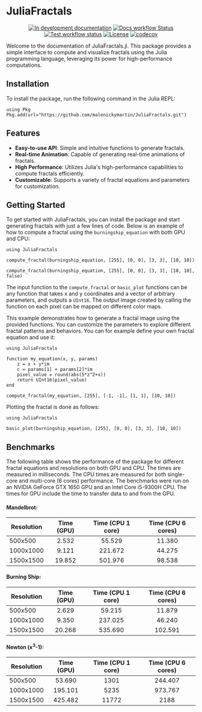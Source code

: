 # JuliaFractals
<div align="center">

[![In development documentation](https://img.shields.io/badge/docs-dev-blue.svg)](https://malenickymartin.github.io/JuliaFractals.jl/dev)
[![Docs workflow Status](https://github.com/malenickymartin/JuliaFractals.jl/actions/workflows/Docs.yml/badge.svg?branch=main)](https://github.com/malenickymartin/JuliaFractals.jl/actions/workflows/Docs.yml?query=branch%3Amain)
[![Test workflow status](https://github.com/malenickymartin/JuliaFractals.jl/actions/workflows/CI.yml/badge.svg?branch=main)](https://github.com/malenickymartin/JuliaFractals.jl/actions/workflows/CI.yml?query=branch%3Amain)
[![License](https://img.shields.io/badge/License-MIT-blue.svg)](https://github.com/malenickymartin/JuliaFractals.jl/blob/master/LICENSE)
[![codecov](https://codecov.io/gh/malenickymartin/JuliaFractals.jl/graph/badge.svg?token=GHSAKYW2KY)](https://codecov.io/gh/malenickymartin/JuliaFractals.jl)

</div>

Welcome to the documentation of JuliaFractals.jl. This package provides a simple interface to compute and visualize fractals using the Julia programming language, 
leveraging its power for high-performance computations.

## Installation

To install the package, run the following command in the Julia REPL:

```
using Pkg
Pkg.add(url="https://github.com/malenickymartin/JuliaFractals.git")
```

## Features

- **Easy-to-use API**: Simple and intuitive functions to generate fractals.
- **Real-time Animation**: Capable of generating real-time animations of fractals.
- **High Performance**: Utilizes Julia's high-performance capabilities to compute fractals efficiently.
- **Customizable**: Supports a variety of fractal equations and parameters for customization.

## Getting Started

To get started with JuliaFractals, you can install the package and start generating fractals with just a few lines of code. Below is an example of how to compute a fractal using the `burningship_equation` with both GPU and CPU:

```@example
using JuliaFractals

compute_fractal(burningship_equation, [255], [0, 0], [3, 3], [10, 10])

compute_fractal(burningship_equation, [255], [0, 0], [3, 3], [10, 10], false)
```

The input function to the `compute_fractal` or `basic_plot` functions can be any function that takes x and y coordinates and a vector of arbitrary parameters, and outputs a `UInt16`. The output image created by calling the function on each pixel can be mapped on different color maps.

This example demonstrates how to generate a fractal image using the provided functions. You can customize the parameters to explore different fractal patterns and behaviors.
You can for example define your own fractal equation and use it:

```@example
using JuliaFractals

function my_equation(x, y, params)
    z = x + y*im
    c = params[1] + params[2]*im
    pixel_value = round(abs(5*z^2+x))
    return UInt16(pixel_value)
end

compute_fractal(my_equation, [255], [-1, -1], [1, 1], [10, 10])
```

Plotting the fractal is done as follows:

```@example
using JuliaFractals

basic_plot(burningship_equation, [255], [0, 0], [3, 3], [10, 10])
```

## Benchmarks

The following table shows the performance of the package for different fractal equations and resolutions on both GPU and CPU. The times are measured in milliseconds. The CPU times are measured for both single-core and multi-core (6 cores) performance. The benchmarks were run on an NVIDIA GeForce GTX 1650 GPU and an Intel Core i5-9300H CPU. The times for GPU include the time to transfer data to and from the GPU.

#### Mandelbrot:
| Resolution | Time (GPU) | Time (CPU 1 core) | Time (CPU 6 cores) |
|------------|:----------:|:-----------------:|:------------------:|
| 500x500    |  2.532     |     55.529        |      11.380        |
| 1000x1000  |  9.121     |     221.672       |      44.275        |
| 1500x1500  |  19.852    |     501.976       |      98.538        |

#### Burning Ship:
| Resolution | Time (GPU) | Time (CPU 1 core) | Time (CPU 6 cores) |
|------------|:----------:|:-----------------:|:------------------:|
| 500x500    |  2.629     |     59.215        |     11.879         |
| 1000x1000  |  9.350     |     237.025       |     46.240         |
| 1500x1500  |  20.268    |     535.690       |     102.591        |

#### Newton (x<sup>3</sup>-1):
| Resolution | Time (GPU) | Time (CPU 1 core) | Time (CPU 6 cores) |
|------------|:----------:|:-----------------:|:------------------:|
| 500x500    |  53.690    |     1301          |        244.407     |
| 1000x1000  |  195.101   |     5235          |        973.767     |
| 1500x1500  |  425.482   |     11772         |        2188        |